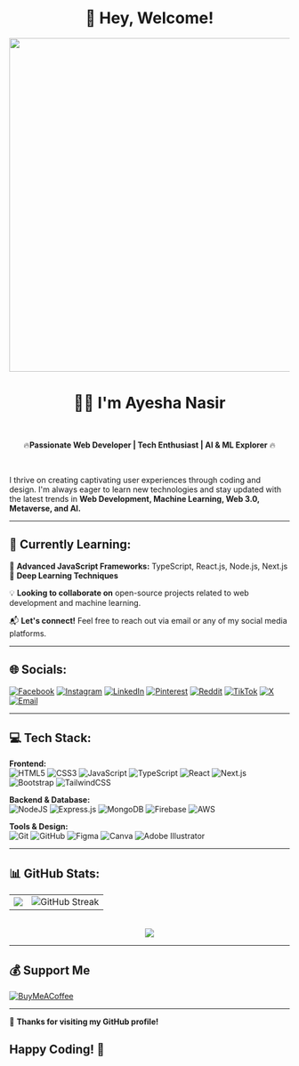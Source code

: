 <div align="center">

# 👋 Hey, Welcome!

<img src="https://i.pinimg.com/originals/83/ed/6b/83ed6b44b94b45a3d28af5caadcded43.gif" width="600">


# 🙋🏻 I'm Ayesha Nasir

<br/>

🔥**Passionate Web Developer | Tech Enthusiast | AI & ML Explorer** 🔥

</div>
<br/>

I thrive on creating captivating user experiences through coding and design. I'm always eager to learn new technologies and stay updated with the latest trends in **Web Development, Machine Learning, Web 3.0, Metaverse, and AI.**

---

## 🌱 Currently Learning:
🔹 **Advanced JavaScript Frameworks:** TypeScript, React.js, Node.js, Next.js  
🔹 **Deep Learning Techniques**

💡 **Looking to collaborate on** open-source projects related to web development and machine learning.

📬 **Let's connect!** Feel free to reach out via email or any of my social media platforms.

---

## 🌐 Socials:
[![Facebook](https://img.shields.io/badge/Facebook-%231877F2.svg?logo=Facebook&logoColor=white)](https://www.facebook.com/profile.php?id=100073726903710) [![Instagram](https://img.shields.io/badge/Instagram-%23E4405F.svg?logo=Instagram&logoColor=white)](https://instagram.com/ayesha_naasir) [![LinkedIn](https://img.shields.io/badge/LinkedIn-%230077B5.svg?logo=linkedin&logoColor=white)](https://www.linkedin.com/in/ayeshanasirwin/) [![Pinterest](https://img.shields.io/badge/Pinterest-%23E60023.svg?logo=Pinterest&logoColor=white)](https://www.pinterest.com/ayeshanasirofficial/) [![Reddit](https://img.shields.io/badge/Reddit-%23FF4500.svg?logo=Reddit&logoColor=white)](https://www.reddit.com/user/Ayesha_Nasir/) [![TikTok](https://img.shields.io/badge/TikTok-%23000000.svg?logo=TikTok&logoColor=white)](https://tiktok.com/@ayesha_nasirr) [![X](https://img.shields.io/badge/X-black.svg?logo=X&logoColor=white)](https://x.com/AyeshaNasir170) [![Email](https://img.shields.io/badge/Email-D14836?logo=gmail&logoColor=white)](mailto:ayeshanasir07000@gmail.com)  

---

## 💻 Tech Stack:

**Frontend:**  
![HTML5](https://img.shields.io/badge/html5-%23E34F26.svg?style=for-the-badge&logo=html5&logoColor=white) ![CSS3](https://img.shields.io/badge/css3-%231572B6.svg?style=for-the-badge&logo=css3&logoColor=white) ![JavaScript](https://img.shields.io/badge/javascript-%23323330.svg?style=for-the-badge&logo=javascript&logoColor=%23F7DF1E) ![TypeScript](https://img.shields.io/badge/typescript-%23007ACC.svg?style=for-the-badge&logo=typescript&logoColor=white) ![React](https://img.shields.io/badge/react-%2320232a.svg?style=for-the-badge&logo=react&logoColor=%2361DAFB) ![Next.js](https://img.shields.io/badge/Next-black?style=for-the-badge&logo=next.js&logoColor=white) ![Bootstrap](https://img.shields.io/badge/bootstrap-%238511FA.svg?style=for-the-badge&logo=bootstrap&logoColor=white) ![TailwindCSS](https://img.shields.io/badge/tailwindcss-%2338B2AC.svg?style=for-the-badge&logo=tailwind-css&logoColor=white)

**Backend & Database:**  
![NodeJS](https://img.shields.io/badge/node.js-6DA55F?style=for-the-badge&logo=node.js&logoColor=white) ![Express.js](https://img.shields.io/badge/express.js-%23404d59.svg?style=for-the-badge&logo=express&logoColor=%2361DAFB) ![MongoDB](https://img.shields.io/badge/MongoDB-%234ea94b.svg?style=for-the-badge&logo=mongodb&logoColor=white) ![Firebase](https://img.shields.io/badge/firebase-a08021?style=for-the-badge&logo=firebase&logoColor=ffcd34) ![AWS](https://img.shields.io/badge/AWS-%23FF9900.svg?style=for-the-badge&logo=amazon-aws&logoColor=white)

**Tools & Design:**  
![Git](https://img.shields.io/badge/git-%23F05033.svg?style=for-the-badge&logo=git&logoColor=white) ![GitHub](https://img.shields.io/badge/github-%23121011.svg?style=for-the-badge&logo=github&logoColor=white) ![Figma](https://img.shields.io/badge/figma-%23F24E1E.svg?style=for-the-badge&logo=figma&logoColor=white) ![Canva](https://img.shields.io/badge/Canva-%2300C4CC.svg?style=for-the-badge&logo=Canva&logoColor=white) ![Adobe Illustrator](https://img.shields.io/badge/adobe%20illustrator-%23FF9A00.svg?style=for-the-badge&logo=adobe%20illustrator&logoColor=white)

---

## 📊 GitHub Stats:

<div align="center">
  <table>
    <tr>
      <td align="center">
        <img src="https://github-readme-stats.vercel.app/api?username=AyeshaNasirWebDeveloper&theme=default&hide_border=false&include_all_commits=true&count_private=true" />
      </td>
      <td align="center">
        <img src="https://github-readme-stats.vercel.app/api/top-langs/?username=AyeshaNasirWebDeveloper&theme=default&hide_border=false&include_all_commits=true&count_private=true&layout=compact" alt="GitHub Streak" />
      </td>
    </tr>
  </table>
  <br />
  <img src="https://github-readme-streak-stats.herokuapp.com/?user=AyeshaNasirWebDeveloper&theme=default&hide_border=false" />

</div>

---

## 💰 Support Me
[![BuyMeACoffee](https://img.shields.io/badge/Buy%20Me%20a%20Coffee-ffdd00?style=for-the-badge&logo=buy-me-a-coffee&logoColor=black)](https://buymeacoffee.com/ayeshanasir)

---

🚀 **Thanks for visiting my GitHub profile!**

## Happy Coding! 🎯
